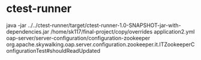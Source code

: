 # ctest-runner

java -jar ../../ctest-runner/target/ctest-runner-1.0-SNAPSHOT-jar-with-dependencies.jar /home/sk117/final-project/copy/overrides application2.yml oap-server/server-configuration/configuration-zookeeper org.apache.skywalking.oap.server.configuration.zookeeper.it.ITZookeeperConfigurationTest#shouldReadUpdated
